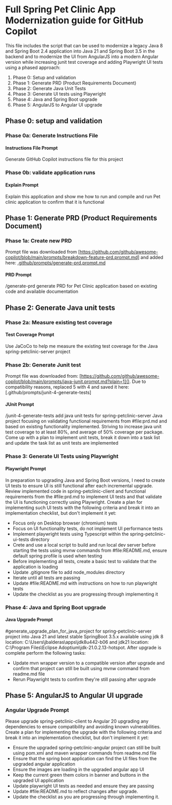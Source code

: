 # Full Spring Pet Clinic App Modernization guide for GitHub Copilot

This file includes the script that can be used to modernize a legacy Java 8 and Spring Boot 2.4
application into Java 21 and Spring Boot 3.5 in the backend and to modernize the UI from AngularJS
into a modern Angular version while increasing junit test coverage and adding Playwright UI tests using a phased approach:

1. Phase 0: Setup and validation
1. Phase 1: Generate PRD (Product Requirements Document)
1. Phase 2: Generate Java Unit Tests
1. Phase 3: Generate UI tests using Playwright
1. Phase 4: Java and Spring Boot upgrade
1. Phase 5: AngularJS to Angular UI upgrade

## Phase 0: setup and validation

### Phase 0a: Generate Instructions File

#### Instructions File Prompt

Generate GitHub Copilot instructions file for this project

### Phase 0b: validate application runs

#### Explain Prompt

Explain this application and show me how to run and compile and run Pet clinic application to confirm that it is functional

## Phase 1: Generate PRD (Product Requirements Document)

### Phase 1a: Create new PRD

Prompt file was downloaded from [https://github.com/github/awesome-copilot/blob/main/prompts/breakdown-feature-prd.prompt.md] and added here: [.github/prompts/generate-prd.prompt.md]()

#### PRD Prompt

/generate-prd generate PRD for Pet Clinic application based on existing code and available documentation

## Phase 2: Generate Java unit tests

### Phase 2a: Measure existing test coverage

#### Test Coverage Prompt

Use JaCoCo to help me measure the existing test coverage for the Java spring-petclinic-server project

### Phase 2b: Generate Junit test

Prompt file was downloaded from: [https://github.com/github/awesome-copilot/blob/main/prompts/java-junit.prompt.md?plain=1](). Due to compatibility reasons, replaced 5 with 4 and saved it here: [.github/prompts/junit-4-generate-tests]

#### JUnit Prompt

/junit-4-generate-tests add java unit tests for spring-petclinic-server Java project focusing on validating functional requirements from #file:prd.md and based on existing functionality implemented. Striving to increase java unit test coverage to at least 80%, and average of 50% coverage per package. Come up with a plan to implement unit tests, break it down into a task list and update the task list as unit tests are implemented

### Phase 3: Generate UI Tests using Playwright

#### Playwright Prompt

In preparation to upgrading Java and Spring Boot versions, I need to create UI tests to ensure UI is still functional after each incremental upgrade. Review implemented code in spring-petclinic-client and functional requirements from the #file:prd.md to implement UI tests and  that validate the UI is functioning correctly using Playwright. Create a plan for implementing such UI tests with the following criteria and break it into an implementation checklist, but don't implement it yet:

* Focus only on Desktop browser (chromium) tests
* Focus on UI functionality tests, do not implement UI performance tests
* Implement playwright tests using Typescript within the spring-petclinic-ui-tests directory
* Crete and use a local script to build and run local dev server before starting the tests using mvnw commands from #file:README.md, ensure default spring profile is used when testing
* Before implementing all tests, create a basic test to validate that the application is loading
* Update .gitignore file to add node_modules directory
* Iterate until all tests are passing
* Update #file:README.md with instructions on how to run playwright tests
* Update the checklist as you are progressing through implementing it

### Phase 4: Java and Spring Boot upgrade

#### Java Upgrade Prompt

#generate_upgrade_plan_for_java_project for spring-petclinic-server project into Java 21 and latest stable SpringBoot 3.5.x available using jdk 8 location: C:\Users\jbalderas\apps\jdk8u442-b06 and jdk21 location: C:\Program Files\Eclipse Adoptium\jdk-21.0.2.13-hotspot.
After upgrade is complete perform the following tasks:

* Update mvn wrapper version to a compatible version after upgrade and confirm that project can still be built using mvnw command from readme.md file
* Rerun Playwright tests to confirm they're still passing after upgrade

## Phase 5: AngularJS to Angular UI upgrade

### Angular Upgrade Prompt

Please upgrade spring-petclinic-client to Angular 20 upgrading any dependencies to ensure compatibility and avoiding known vulnerabilities. Create a plan for implementing the upgrade with the following criteria and break it into an implementation checklist, but don't implement it yet:

* Ensure the upgraded spring-petclinic-angular project can still be built using pom.xml and maven wrapper commands from readme.md file
* Ensure that the spring boot application can find the UI files from the upgraded angular application
* Ensure the images are loading in the upgraded angular app UI
* Keep the current green them colors in banner and buttons in the upgraded UI application
* Update playwright UI tests as needed and ensure they are passing
* Update #file:README.md to reflect changes after upgrade.
* Update the checklist as you are progressing through implementing it.
